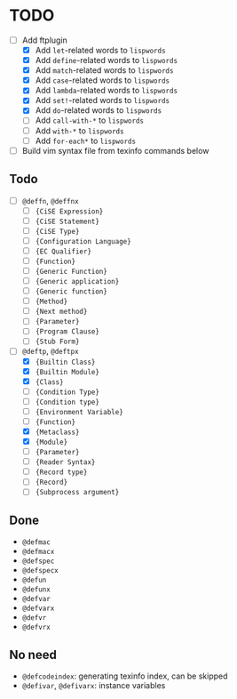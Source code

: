 # TODO

- [ ] Add ftplugin
    - [x] Add `let`-related words to `lispwords`
    - [x] Add `define`-related words to `lispwords`
    - [x] Add `match`-related words to `lispwords`
    - [x] Add `case`-related words to `lispwords`
    - [x] Add `lambda`-related words to `lispwords`
    - [x] Add `set!`-related words to `lispwords`
    - [x] Add `do`-related words to `lispwords`
    - [ ] Add `call-with-*` to `lispwords`
    - [ ] Add `with-*` to `lispwords`
    - [ ] Add `for-each*` to `lispwords`
- [ ] Build vim syntax file from texinfo commands below

## Todo

- [ ] `@deffn`, `@deffnx`
    - [ ] `{CiSE Expression}`
    - [ ] `{CiSE Statement}`
    - [ ] `{CiSE Type}`
    - [ ] `{Configuration Language}`
    - [ ] `{EC Qualifier}`
    - [ ] `{Function}`
    - [ ] `{Generic Function}`
    - [ ] `{Generic application}`
    - [ ] `{Generic function}`
    - [ ] `{Method}`
    - [ ] `{Next method}`
    - [ ] `{Parameter}`
    - [ ] `{Program Clause}`
    - [ ] `{Stub Form}`
- [ ] `@deftp`, `@deftpx`
    - [x] `{Builtin Class}`
    - [x] `{Builtin Module}`
    - [x] `{Class}`
    - [ ] `{Condition Type}`
    - [ ] `{Condition type}`
    - [ ] `{Environment Variable}`
    - [ ] `{Function}`
    - [x] `{Metaclass}`
    - [x] `{Module}`
    - [ ] `{Parameter}`
    - [ ] `{Reader Syntax}`
    - [ ] `{Record type}`
    - [ ] `{Record}`
    - [ ] `{Subprocess argument}`

## Done

- `@defmac`
- `@defmacx`
- `@defspec`
- `@defspecx`
- `@defun`
- `@defunx`
- `@defvar`
- `@defvarx`
- `@defvr`
- `@defvrx`

## No need

- `@defcodeindex`: generating texinfo index, can be skipped
- `@defivar`, `@defivarx`: instance variables
